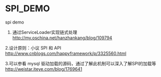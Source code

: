 SPI_DEMO
========

spi demo

1. 通过ServiceLoader实现链式处理
http://my.oschina.net/hanzhankang/blog/109794

2.设计原则：小议 SPI 和 API
http://www.cnblogs.com/happyframework/p/3325560.html

3.可以参看 mysql 驱动加载的源码，通过了解此机制可以深入了解SPI的加载等
http://weistar.iteye.com/blog/1769641
